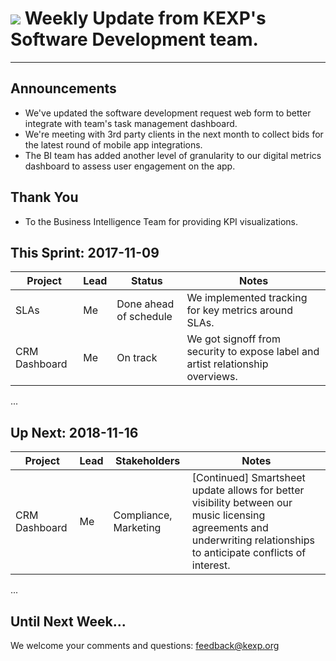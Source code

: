 # <img src="https://drive.google.com/file/d/1dLRZ5054eSDgKTOt7RfDqUETCCATBmM5/view?usp=sharing"></img> Weekly Update from KEXP's Software Development team. 
---

## Announcements
- We've updated the software development request web form to better integrate with team's task management dashboard.  
- We're meeting with 3rd party clients in the next month to collect bids for the latest round of mobile app integrations.
- The BI team has added another level of granularity to our digital metrics dashboard to assess user engagement on the app.

## Thank You
- To the Business Intelligence Team for providing KPI visualizations.

## This Sprint: 2017-11-09

Project         | Lead | Status                     | Notes
----------------|------|----------------------------|---------------------------------------------------------------
SLAs            | Me   | Done ahead of schedule     | We implemented tracking for key metrics around SLAs.
CRM Dashboard   | Me   | On track                   | We got signoff from security to expose label and artist relationship overviews.
...

## Up Next: 2018-11-16
Project            | Lead | Stakeholders               | Notes
-------------------|------|----------------------------|--------------------------------------------------------------------------------------
CRM Dashboard      | Me   | Compliance, Marketing      | [Continued] Smartsheet update allows for better visibility between our music licensing agreements and underwriting relationships to anticipate conflicts of interest. 
...

## Until Next Week...
We welcome your comments and questions: [feedback@kexp.org](http://amandaclaireoconnor.com/)

